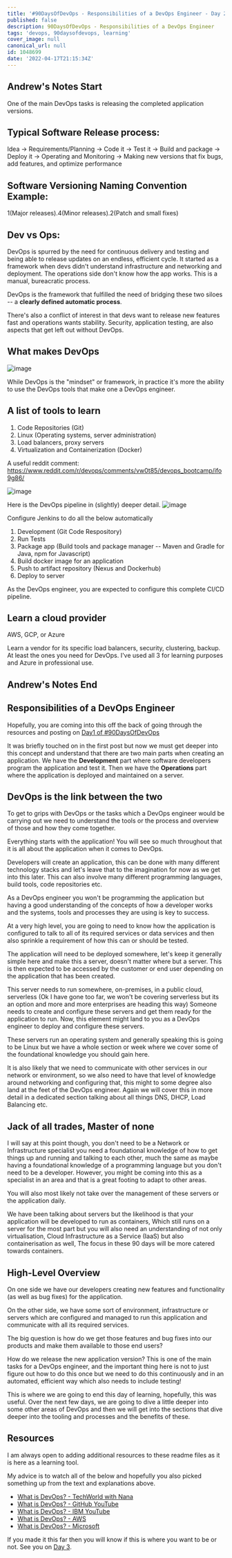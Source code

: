 ```yaml
---
title: '#90DaysOfDevOps - Responsibilities of a DevOps Engineer - Day 2'
published: false
description: 90DaysOfDevOps - Responsibilities of a DevOps Engineer
tags: 'devops, 90daysofdevops, learning'
cover_image: null
canonical_url: null
id: 1048699
date: '2022-04-17T21:15:34Z'
---
```


## Andrew's Notes Start

One of the main DevOps tasks is releasing the completed application versions.

## **Typical Software Release process:**

Idea -> Requirements/Planning -> Code it -> Test it -> Build and package -> Deploy it -> Operating and Monitoring -> Making new versions that fix bugs, add features, and optimize performance

## **Software Versioning Naming Convention Example:**

1(Major releases).4(Minor releases).2(Patch and small fixes)


## **Dev vs Ops:**

DevOps is spurred by the need for continuous delivery and testing and being able to release updates on an endless, efficient cycle. It started as a framework when devs didn't understand infrastructure and networking and deployment. The operations side don't know how the app works. This is a manual, bureacratic process. 

DevOps is the framework that fulfilled the need of bridging these two siloes -- a **clearly defined automatic process**.

There's also a conflict of interest in that devs want to release new features fast and operations wants stability. Security, application testing, are also aspects that get left out without DevOps.

## **What makes DevOps**
![image](https://github.com/user-attachments/assets/c548bf4a-492e-4ba6-8a76-e1721d501b26)

While DevOps is the "mindset" or framework, in practice it's more the ability to use the DevOps tools that make one a DevOps engineer.

## A list of tools to learn
1. Code Repositories (Git)
2. Linux (Operating systems, server administration)
3. Load balancers, proxy servers
4. Virtualization and Containerization (Docker)

A useful reddit comment: https://www.reddit.com/r/devops/comments/vw0t85/devops_bootcamp/ifo9g86/ 

![image](https://github.com/user-attachments/assets/34cabf36-7c3d-4a87-8e43-7727211f3d4a)


Here is the DevOps pipeline in (slightly) deeper detail.
![image](https://github.com/user-attachments/assets/4be186a2-706f-4763-9bec-0cce3b5a4110)

Configure Jenkins to do all the below automatically

1. Development (Git Code Respository)
2. Run Tests
3. Package app (Build tools and package manager -- Maven and Gradle for Java, npm for Javascript)
4. Build docker image for an application
5. Push to artifact repository (Nexus and Dockerhub)
6. Deploy to server

As the DevOps engineer, you are expected to configure this complete CI/CD pipeline.

## Learn a cloud provider
AWS, GCP, or Azure

Learn a vendor for its specific load balancers, security, clustering, backup. At least the ones you need for DevOps. I've used all 3 for learning purposes and Azure in professional use.

## Andrew's Notes End


## Responsibilities of a DevOps Engineer

Hopefully, you are coming into this off the back of going through the resources and posting on [Day1 of #90DaysOfDevOps](day01.md)

It was briefly touched on in the first post but now we must get deeper into this concept and understand that there are two main parts when creating an application. We have the **Development** part where software developers program the application and test it. Then we have the **Operations** part where the application is deployed and maintained on a server.

## DevOps is the link between the two

To get to grips with DevOps or the tasks which a DevOps engineer would be carrying out we need to understand the tools or the process and overview of those and how they come together.

Everything starts with the application! You will see so much throughout that it is all about the application when it comes to DevOps.

Developers will create an application, this can be done with many different technology stacks and let's leave that to the imagination for now as we get into this later. This can also involve many different programming languages, build tools, code repositories etc.

As a DevOps engineer you won't be programming the application but having a good understanding of the concepts of how a developer works and the systems, tools and processes they are using is key to success.

At a very high level, you are going to need to know how the application is configured to talk to all of its required services or data services and then also sprinkle a requirement of how this can or should be tested.

The application will need to be deployed somewhere, let's keep it generally simple here and make this a server, doesn't matter where but a server. This is then expected to be accessed by the customer or end user depending on the application that has been created.

This server needs to run somewhere, on-premises, in a public cloud, serverless (Ok I have gone too far, we won't be covering serverless but its an option and more and more enterprises are heading this way) Someone needs to create and configure these servers and get them ready for the application to run. Now, this element might land to you as a DevOps engineer to deploy and configure these servers.

These servers run an operating system and generally speaking this is going to be Linux but we have a whole section or week where we cover some of the foundational knowledge you should gain here.

It is also likely that we need to communicate with other services in our network or environment, so we also need to have that level of knowledge around networking and configuring that, this might to some degree also land at the feet of the DevOps engineer. Again we will cover this in more detail in a dedicated section talking about all things DNS, DHCP, Load Balancing etc.

## Jack of all trades, Master of none

I will say at this point though, you don't need to be a Network or Infrastructure specialist you need a foundational knowledge of how to get things up and running and talking to each other, much the same as maybe having a foundational knowledge of a programming language but you don't need to be a developer. However, you might be coming into this as a specialist in an area and that is a great footing to adapt to other areas.

You will also most likely not take over the management of these servers or the application daily.

We have been talking about servers but the likelihood is that your application will be developed to run as containers, Which still runs on a server for the most part but you will also need an understanding of not only virtualisation, Cloud Infrastructure as a Service (IaaS) but also containerisation as well, The focus in these 90 days will be more catered towards containers.

## High-Level Overview

On one side we have our developers creating new features and functionality (as well as bug fixes) for the application.

On the other side, we have some sort of environment, infrastructure or servers which are configured and managed to run this application and communicate with all its required services.

The big question is how do we get those features and bug fixes into our products and make them available to those end users?

How do we release the new application version? This is one of the main tasks for a DevOps engineer, and the important thing here is not to just figure out how to do this once but we need to do this continuously and in an automated, efficient way which also needs to include testing!

This is where we are going to end this day of learning, hopefully, this was useful. Over the next few days, we are going to dive a little deeper into some other areas of DevOps and then we will get into the sections that dive deeper into the tooling and processes and the benefits of these.

## Resources

I am always open to adding additional resources to these readme files as it is here as a learning tool.

My advice is to watch all of the below and hopefully you also picked something up from the text and explanations above.

- [What is DevOps? - TechWorld with Nana](https://www.youtube.com/watch?v=0yWAtQ6wYNM)
- [What is DevOps? - GitHub YouTube](https://www.youtube.com/watch?v=kBV8gPVZNEE)
- [What is DevOps? - IBM YouTube](https://www.youtube.com/watch?v=UbtB4sMaaNM)
- [What is DevOps? - AWS](https://aws.amazon.com/devops/what-is-devops/)
- [What is DevOps? - Microsoft](https://docs.microsoft.com/en-us/devops/what-is-devops)

If you made it this far then you will know if this is where you want to be or not. See you on [Day 3](day03.md).
